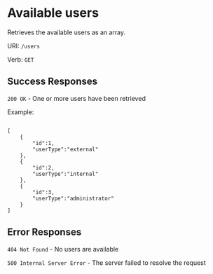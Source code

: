 # Available users

Retrieves the available users as an array.

URI: `/users`

Verb: `GET`

## Success Responses

`200 OK` - One or more users have been retrieved

Example:

```

[
    {
        "id":1,
        "userType":"external"
    },
    {
        "id":2,
        "userType":"internal"
    },
    {
        "id":3,
        "userType":"administrator"
    }
]

```

## Error Responses

`404 Not Found` - No users are available

`500 Internal Server Error` - The server failed to resolve the request